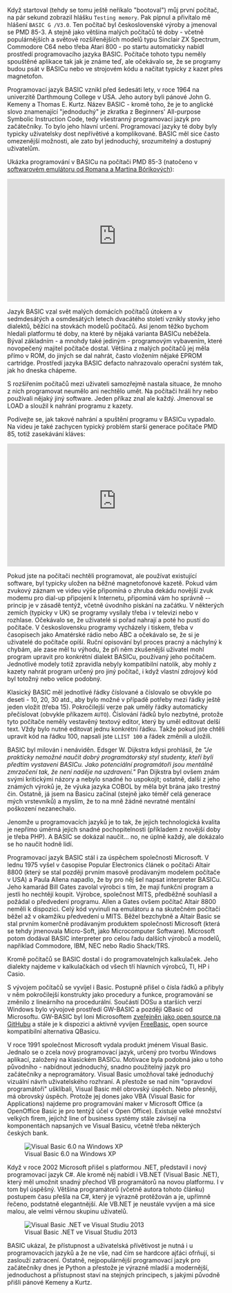 <!-- dcterms:title = Když BASIC vládnul světu -->
<!-- dcterms:abstract = Když startoval (tehdy se tomu ještě neříkalo “bootoval”) můj první počítač, na pár sekund zobrazil hlášku “Testing memory”. Pak pípnul a přivítalo mě hlášení “BASIC G /V3.0”. Ten počítač byl československé výroby a jmenoval se PMD 85-3. A stejně jako většina malých počítačů té doby – včetně populárnějších a světově rozšířenějších modelů typu Sinclair ZX Spectrum, Commodore C64 nebo třeba Atari 800 – po startu automaticky nabídl prostředí programovacího jazyka BASIC. -->
<!-- dcterms:creator = Michal Altair Valášek -->
<!-- x4w:pictureUrl = /perex-pictures/20210513-basic.png -->
<!-- x4w:pictureWidth = 150 -->
<!-- x4w:pictureHeight = 150 -->
<!-- x4w:category = IT historie -->
<!-- dcterms:date = 2024-06-26 -->

Když startoval (tehdy se tomu ještě neříkalo "bootoval") můj první počítač, na pár sekund zobrazil hlášku `Testing memory`. Pak pípnul a přivítalo mě hlášení `BASIC G /V3.0`. Ten počítač byl československé výroby a jmenoval se PMD 85-3. A stejně jako většina malých počítačů té doby - včetně populárnějších a světově rozšířenějších modelů typu Sinclair ZX Spectrum, Commodore C64 nebo třeba Atari 800 - po startu automaticky nabídl prostředí programovacího jazyka BASIC. Počítače tohoto typu neměly spouštěné aplikace tak jak je známe teď, ale očekávalo se, že se programy budou psát v BASICu nebo ve strojovém kódu a načítat typicky z kazet přes magnetofon.

Programovací jazyk BASIC vznikl před šedesáti lety, v roce 1964 na univerzitě Darthmoung College v USA. Jeho autory byli pánové John G. Kemeny a Thomas E. Kurtz. Název BASIC - kromě toho, že je to anglické slovo znamenající "jednoduchý" je zkratka z Beginners' All-purpose Symbolic Instruction Code, tedy všestranný programovací jazyk pro začátečníky. To bylo jeho hlavní určení. Programovací jazyky té doby byly typicky uživatelsky dost nepřívětivé a komplikované. BASIC měl sice často omezenější možnosti, ale zato byl jednoduchý, srozumitelný a dostupný uživatelům.

Ukázka programování v BASICu na počítači PMD 85-3 (natočeno v [softwarovém emulátoru od Romana a Martina Bórikových](https://pmd85.borik.net/wiki/Emulator)): 

<div style="position:relative;padding-top:56.25%;">
  <iframe src="https://www.youtube-nocookie.com/embed/ILvHAdSheAg" frameborder="0" allowfullscreen allow="accelerometer; autoplay; encrypted-media; gyroscope; picture-in-picture" style="position:absolute;top:0;left:0;width:100%;height:100%;"></iframe>
</div>

Jazyk BASIC vzal svět malých domácích počítačů útokem a v sedmdesátých a osmdesátých letech dvacátého století vznikly stovky jeho dialektů, běžící na stovkách modelů počítačů. Asi jenom těžko bychom hledali platformu té doby, na které by nějaká varianta BASICu neběžela. Býval základním - a mnohdy také jediným - programovým vybavením, které novopečený majitel počítače dostal. Většina z malých počítačů jej měla přímo v ROM, do jiných se dal nahrát, často vložením nějaké EPROM cartridge. Prostředí jazyka BASIC defacto nahrazovalo operační systém tak, jak ho dneska chápeme.

S rozšířením počítačů mezi uživateli samozřejmě nastala situace, že mnoho z nich programovat neumělo ani nechtělo umět. Na počítači hráli hry nebo používali nějaký jiný software. Jeden příkaz znal ale každý. Jmenoval se LOAD a sloužil k nahrání programu z kazety. 

Podívejte se, jak takové nahrání a spuštění programu v BASICu vypadalo. Na videu je také zachycen typický problém starší generace počítače PMD 85, totiž zasekávání kláves:

<div style="position:relative;padding-top:56.25%;">
  <iframe src="https://www.youtube-nocookie.com/embed/VxIJMGFXT9w" frameborder="0" allowfullscreen allow="accelerometer; autoplay; encrypted-media; gyroscope; picture-in-picture" style="position:absolute;top:0;left:0;width:100%;height:100%;"></iframe>
</div>

Pokud jste na počítači nechtěli programovat, ale používat existující software, byl typicky uložen na běžné magnetofonové kazetě. Pokud vám zvukový záznam ve videu výše připomíná o zhruba dekádu novější zvuk modemu pro dial-up připojení k Internetu, připomíná vám ho správně -- princip je v zásadě tentýž, včetně úvodního pískání na začátku. V některých zemích (typicky v UK) se programy vysílaly třeba i v televizi nebo v rozhlase. Očekávalo se, že uživatelé si pořad nahrají a poté ho pustí do počítače. V československu programy vycházely i tiskem, třeba v časopisech jako Amatérské rádio nebo ABC a očekávalo se, že si je uživatelé do počítače opíší. Ruční opisování byl proces pracný a náchylný k chybám, ale zase měl tu výhodu, že při něm zkušenější uživatel mohl program upravit pro konkrétní dialekt BASICu, používaný jeho počítačem. Jednotlivé modely totiž zpravidla nebyly kompatibilní natolik, aby mohly z kazety nahrát program určený pro jiný počítač, i když vlastní zdrojový kód byl totožný nebo velice podobný.

Klasický BASIC měl jednotlivé řádky číslované a číslovalo se obvykle po deseti - 10, 20, 30 atd., aby bylo možné v případě potřeby mezi řádky ještě jeden vložit (třeba 15). Pokročilejší verze pak uměly řádky automaticky přečíslovat (obvykle příkazem `AUTO`). Číslování řádků bylo nezbytné, protože tyto počítače neměly vestavěný textový editor, který by uměl editovat delší text. Vždy bylo nutné editovat jednu konkrétní řádku. Takže pokud jste chtěli upravit kód na řádku 100, napsali jste `LLIST 100` a řádek změnili a uložili.

BASIC byl milován i nenáviděn. Edsger W. Dijkstra kdysi prohlásil, že _"Je prakticky nemožné naučit dobrý programátorský styl studenty, kteří byli předtím vystaveni BASICu. Jako potenciální programátoři jsou mentálně zmrzačení tak, že není naděje na uzdravení."_ Pan Dijkstra byl ovšem znám svými kritickými názory a nebylo snadné ho uspokojit; ostatně, další z jeho známých výroků je, že výuka jazyka COBOL by měla být brána jako trestný čin. Ostatně, já jsem na Basicu začínal (stejně jako téměř celá generace mých vrstevníků) a myslím, že to na mně žádné nevratné mentální poškození nezanechalo.

Jenomže u programovacích jazyků je to tak, že jejich technologická kvalita je nepřímo úměrná jejich snadné pochopitelnosti (příkladem z novější doby je třeba PHP). A BASIC se dokázal naučit... no, ne úplně každý, ale dokázalo se ho naučit hodně lidí.

Programovací jazyk BASIC stál i za úspěchem společnosti Microsoft. V lednu 1975 vyšel v časopise Popular Electronics článek o počítači Altair 8800 (který se stal později prvním masově prodávaným modelem počítače v USA) a Paula Allena napadlo, že by pro něj šel napsat interpreter BASICu. Jeho kamarád Bill Gates zavolal výrobci s tím, že mají funkční program a jestli ho nechtějí koupit. Výrobce, společnost MITS, předběžně souhlasil a požádal o předvedení programu. Allen a Gates ovšem počítač Altair 8800 neměli k dispozici. Celý kód vyvinuli na emulátoru a na skutečném počítači běžel až v okamžiku předvedení u MITS. Běžel bezchybně a Altair Basic se stal prvním komerčně prodávaným produktem společnosti Microsoft (která se tehdy jmenovala Micro-Soft, jako Microcomputer Software). Microsoft potom dodával BASIC interpreter pro celou řadu dalších výrobců a modelů, například Commodore, IBM, NEC nebo Radio Shack/TRS.

Kromě počítačů se BASIC dostal i do programovatelných kalkulaček. Jeho dialekty najdeme v kalkulačkách od všech tří hlavních výrobců, TI, HP i Casio.

S vývojem počítačů se vyvíjel i Basic. Postupně přišel o čísla řádků a přibyly v něm pokročilejší konstrukty jako procedury a funkce, programování se změnilo z lineárního na procedurální. Součástí DOSu a starších verzí Windows bylo vývojové prostředí GW-BASIC a později QBasic od Microsoftu. GW-BASIC byl loni Microsoftem [zveřejněn jako open source na GitHubu](https://devblogs.microsoft.com/commandline/microsoft-open-sources-gw-basic/) a stále je k dispozici a aktivně vyvíjen [FreeBasic](https://www.freebasic.net/), open source kompatibilní alternativa QBasicu.

V roce 1991 společnost Microsoft vydala produkt jménem Visual Basic. Jednalo se o zcela nový programovací jazyk, určený pro tvorbu Windows aplikací, založený na klasickém BASICu. Motivace byla podobná jako u toho původního - nabídnout jednoduchý, snadno použitelný jazyk pro začátečníky a neprogramátory. Visual Basic umožňoval také jednoduchý vizuální návrh uživatelského rozhraní. A přestože se nad ním "opravdoví programátoři" ušklíbali, Visual Basic měl obrovský úspěch. Nebo přesněji, má obrovský úspěch. Protože jej dones jako VBA (Visual Basic for Applications) najdeme pro programování maker v Microsoft Office (a OpenOffice Basic je pro tentýž účel v Open Office). Existuje velké množství velkých firem, jejichž line of business systémy stále závisejí na komponentách napsaných ve Visual Basicu, včetně třeba některých českých bank.

<figure>
    <img src="https://www.cdn.altairis.cz/Blog/2024/20240626-basic-01.jpg" alt="Visual Basic 6.0 na Windows XP" />
    <figcaption>Visual Basic 6.0 na Windows XP</figcaption>
</figure>

Když v roce 2002 Microsoft přišel s platformou .NET, představil i nový programovací jazyk C#. Ale kromě něj nabídl i VB.NET (Visual Basic .NET), který měl umožnit snadný přechod VB programátorů na novou platformu. I v tom byl úspěšný. Většina programátorů (včetně autora tohoto článku) postupem času přešla na C#, který je výrazně protěžován a je, upřímně řečeno, podstatně elegantnější. Ale VB.NET je neustále vyvíjen a má sice malou, ale velmi věrnou skupinu uživatelů.

<figure>
    <img src="https://www.cdn.altairis.cz/Blog/2024/20240626-basic-02.jpg" alt="Visual Basic .NET ve Visual Studiu 2013" />
    <figcaption>Visual Basic .NET ve Visual Studiu 2013</figcaption>
</figure>

BASIC ukázal, že přístupnost a uživatelská přívětivost je nutná i u programovacích jazyků a že ne vše, nad čím se hardcore ajťáci ofrňují, si zaslouží zatracení. Ostatně, nejpopulárnější programovací jazyk pro začátečníky dnes je Python a přestože je výrazně mladší a modernější, jednoduchost a přístupnost staví na stejných principech, s jakými původně přišli pánové Kemeny a Kurtz.

